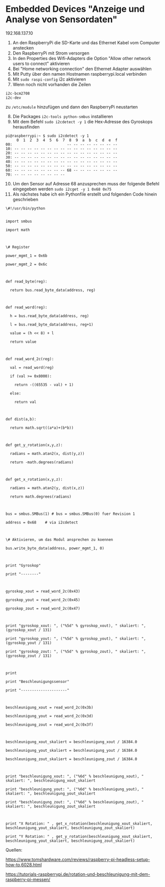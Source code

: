 # Embedded Devices "Anzeige und Analyse von Sensordaten"

192.168.137.10

1. An den RaspberryPi die SD-Karte und das Ethernet Kabel vom Computer anstecken
2. Den RaspberryPi mit Strom versorgen
3. In den Properties des Wifi-Adapters die Option "Allow other network users to connect" aktivieren
4. Bei "Home networking connection" den Ethernet Adapter auswählen
5. Mit Putty über den namen Hostnamen raspberrypi.local verbinden
6. Mit ``sudo raspi-config`` i2c aktivieren
7. Wenn noch nicht vorhanden die Zeilen

```
i2c-bcm2708
i2c-dev
```

 zu ``/etc/module`` hinzufügen und dann den RaspberryPi neustarten

8. Die Packages ``i2c-tools python-smbus`` installieren
9. Mit dem Befehl ``sudo i2cdetect -y 1`` die Hex-Adresse des Gyroskops herausfinden

```
pi@raspberrypi:~ $ sudo i2cdetect -y 1
     0  1  2  3  4  5  6  7  8  9  a  b  c  d  e  f
00:                         -- -- -- -- -- -- -- --
10: -- -- -- -- -- -- -- -- -- -- -- -- -- -- -- --
20: -- -- -- -- -- -- -- -- -- -- -- -- -- -- -- --
30: -- -- -- -- -- -- -- -- -- -- -- -- -- -- -- --
40: -- -- -- -- -- -- -- -- -- -- -- -- -- -- -- --
50: -- -- -- -- -- -- -- -- -- -- -- -- -- -- -- --
60: -- -- -- -- -- -- -- -- 68 -- -- -- -- -- -- --
70: -- -- -- -- -- -- -- --
```

10. Um den Sensor auf Adresse 68 anzusprechen muss der folgende Befehl eingegeben werden ``sudo i2cget -y 1 0x68 0x75``
11. Als nächstes habe ich ein Pythonfile erstellt und folgenden Code hinein geschrieben

```
\#!/usr/bin/python


import smbus

import math

 

\# Register

power_mgmt_1 = 0x6b

power_mgmt_2 = 0x6c

 

def read_byte(reg):

  return bus.read_byte_data(address, reg)

 

def read_word(reg):

  h = bus.read_byte_data(address, reg)

  l = bus.read_byte_data(address, reg+1)

  value = (h << 8) + l

  return value

 

def read_word_2c(reg):

  val = read_word(reg)

  if (val >= 0x8000):

​    return -((65535 - val) + 1)

  else:

​    return val

 

def dist(a,b):

  return math.sqrt((a*a)+(b*b))

 

def get_y_rotation(x,y,z):

  radians = math.atan2(x, dist(y,z))

  return -math.degrees(radians)

 

def get_x_rotation(x,y,z):

  radians = math.atan2(y, dist(x,z))

  return math.degrees(radians)

 

bus = smbus.SMBus(1) # bus = smbus.SMBus(0) fuer Revision 1

address = 0x68    # via i2cdetect

 

\# Aktivieren, um das Modul ansprechen zu koennen

bus.write_byte_data(address, power_mgmt_1, 0)

 

print "Gyroskop"

print "--------"

 

gyroskop_xout = read_word_2c(0x43)

gyroskop_yout = read_word_2c(0x45)

gyroskop_zout = read_word_2c(0x47)

 

print "gyroskop_xout: ", ("%5d" % gyroskop_xout), " skaliert: ", (gyroskop_xout / 131)

print "gyroskop_yout: ", ("%5d" % gyroskop_yout), " skaliert: ", (gyroskop_yout / 131)

print "gyroskop_zout: ", ("%5d" % gyroskop_zout), " skaliert: ", (gyroskop_zout / 131)

 

print

print "Beschleunigungssensor"

print "---------------------"

 

beschleunigung_xout = read_word_2c(0x3b)

beschleunigung_yout = read_word_2c(0x3d)

beschleunigung_zout = read_word_2c(0x3f)

 

beschleunigung_xout_skaliert = beschleunigung_xout / 16384.0

beschleunigung_yout_skaliert = beschleunigung_yout / 16384.0

beschleunigung_zout_skaliert = beschleunigung_zout / 16384.0

 

print "beschleunigung_xout: ", ("%6d" % beschleunigung_xout), " skaliert: ", beschleunigung_xout_skaliert

print "beschleunigung_yout: ", ("%6d" % beschleunigung_yout), " skaliert: ", beschleunigung_yout_skaliert

print "beschleunigung_zout: ", ("%6d" % beschleunigung_zout), " skaliert: ", beschleunigung_zout_skaliert

 

print "X Rotation: " , get_x_rotation(beschleunigung_xout_skaliert, beschleunigung_yout_skaliert, beschleunigung_zout_skaliert)

print "Y Rotation: " , get_y_rotation(beschleunigung_xout_skaliert, beschleunigung_yout_skaliert, beschleunigung_zout_skaliert)
```

Quellen:

https://www.tomshardware.com/reviews/raspberry-pi-headless-setup-how-to,6028.html

https://tutorials-raspberrypi.de/rotation-und-beschleunigung-mit-dem-raspberry-pi-messen/
